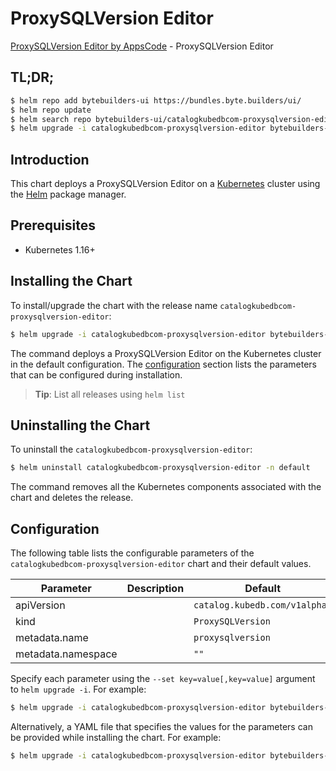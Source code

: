 # ProxySQLVersion Editor

[ProxySQLVersion Editor by AppsCode](https://byte.builders) - ProxySQLVersion Editor

## TL;DR;

```bash
$ helm repo add bytebuilders-ui https://bundles.byte.builders/ui/
$ helm repo update
$ helm search repo bytebuilders-ui/catalogkubedbcom-proxysqlversion-editor --version=v0.4.13
$ helm upgrade -i catalogkubedbcom-proxysqlversion-editor bytebuilders-ui/catalogkubedbcom-proxysqlversion-editor -n default --create-namespace --version=v0.4.13
```

## Introduction

This chart deploys a ProxySQLVersion Editor on a [Kubernetes](http://kubernetes.io) cluster using the [Helm](https://helm.sh) package manager.

## Prerequisites

- Kubernetes 1.16+

## Installing the Chart

To install/upgrade the chart with the release name `catalogkubedbcom-proxysqlversion-editor`:

```bash
$ helm upgrade -i catalogkubedbcom-proxysqlversion-editor bytebuilders-ui/catalogkubedbcom-proxysqlversion-editor -n default --create-namespace --version=v0.4.13
```

The command deploys a ProxySQLVersion Editor on the Kubernetes cluster in the default configuration. The [configuration](#configuration) section lists the parameters that can be configured during installation.

> **Tip**: List all releases using `helm list`

## Uninstalling the Chart

To uninstall the `catalogkubedbcom-proxysqlversion-editor`:

```bash
$ helm uninstall catalogkubedbcom-proxysqlversion-editor -n default
```

The command removes all the Kubernetes components associated with the chart and deletes the release.

## Configuration

The following table lists the configurable parameters of the `catalogkubedbcom-proxysqlversion-editor` chart and their default values.

|     Parameter      | Description |                 Default                  |
|--------------------|-------------|------------------------------------------|
| apiVersion         |             | <code>catalog.kubedb.com/v1alpha1</code> |
| kind               |             | <code>ProxySQLVersion</code>             |
| metadata.name      |             | <code>proxysqlversion</code>             |
| metadata.namespace |             | <code>""</code>                          |


Specify each parameter using the `--set key=value[,key=value]` argument to `helm upgrade -i`. For example:

```bash
$ helm upgrade -i catalogkubedbcom-proxysqlversion-editor bytebuilders-ui/catalogkubedbcom-proxysqlversion-editor -n default --create-namespace --version=v0.4.13 --set apiVersion=catalog.kubedb.com/v1alpha1
```

Alternatively, a YAML file that specifies the values for the parameters can be provided while
installing the chart. For example:

```bash
$ helm upgrade -i catalogkubedbcom-proxysqlversion-editor bytebuilders-ui/catalogkubedbcom-proxysqlversion-editor -n default --create-namespace --version=v0.4.13 --values values.yaml
```
